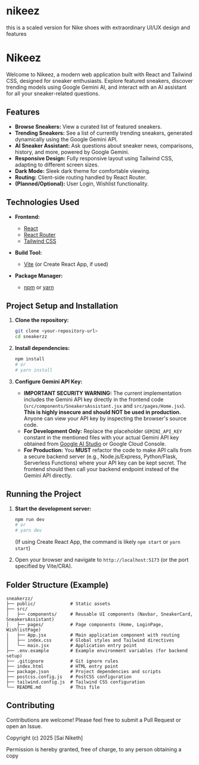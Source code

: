 # nikeez
this is a scaled version for Nike shoes with extraordinary UI/UX design and features

# Nikeez 

Welcome to Nikeez, a modern web application built with React and Tailwind CSS, designed for sneaker enthusiasts. Explore featured sneakers, discover trending models using Google Gemini AI, and interact with an AI assistant for all your sneaker-related questions.

## Features

*   **Browse Sneakers:** View a curated list of featured sneakers.
*   **Trending Sneakers:** See a list of currently trending sneakers, generated dynamically using the Google Gemini API.
*   **AI Sneaker Assistant:** Ask questions about sneaker news, comparisons, history, and more, powered by Google Gemini.
*   **Responsive Design:** Fully responsive layout using Tailwind CSS, adapting to different screen sizes.
*   **Dark Mode:** Sleek dark theme for comfortable viewing.
*   **Routing:** Client-side routing handled by React Router.
*   **(Planned/Optional):** User Login, Wishlist functionality.

## Technologies Used

*   **Frontend:**
    *   [React](https://reactjs.org/)
    *   [React Router](https://reactrouter.com/)
    *   [Tailwind CSS](https://tailwindcss.com/)
  
*   **Build Tool:**
    *   [Vite](https://vitejs.dev/) (or Create React App, if used)
*   **Package Manager:**
    *   [npm](https://www.npmjs.com/) or [yarn](https://yarnpkg.com/)

## Project Setup and Installation

1.  **Clone the repository:**
    ```bash
    git clone <your-repository-url>
    cd sneakerzz
    ```

2.  **Install dependencies:**
    ```bash
    npm install
    # or
    # yarn install
    ```

3.  **Configure Gemini API Key:**

    *   **IMPORTANT SECURITY WARNING:** The current implementation includes the Gemini API key directly in the frontend code (`src/components/SneakersAssistant.jsx` and `src/pages/Home.jsx`). **This is highly insecure and should NOT be used in production.** Anyone can view your API key by inspecting the browser's source code.
    *   **For Development Only:** Replace the placeholder `GEMINI_API_KEY` constant in the mentioned files with your actual Gemini API key obtained from [Google AI Studio](https://aistudio.google.com/app/apikey) or Google Cloud Console.
    *   **For Production:** You **MUST** refactor the code to make API calls from a secure backend server (e.g., Node.js/Express, Python/Flask, Serverless Functions) where your API key can be kept secret. The frontend should then call your backend endpoint instead of the Gemini API directly.

## Running the Project

1.  **Start the development server:**
    ```bash
    npm run dev
    # or
    # yarn dev
    ```
    (If using Create React App, the command is likely `npm start` or `yarn start`)

2.  Open your browser and navigate to `http://localhost:5173` (or the port specified by Vite/CRA).

## Folder Structure (Example)

```
sneakerzz/
├── public/             # Static assets
├── src/
│   ├── components/     # Reusable UI components (Navbar, SneakerCard, SneakersAssistant)
│   ├── pages/          # Page components (Home, LoginPage, WishlistPage)
│   ├── App.jsx         # Main application component with routing
│   ├── index.css       # Global styles and Tailwind directives
│   └── main.jsx        # Application entry point
├── .env.example        # Example environment variables (for backend setup)
├── .gitignore          # Git ignore rules
├── index.html          # HTML entry point
├── package.json        # Project dependencies and scripts
├── postcss.config.js   # PostCSS configuration
├── tailwind.config.js  # Tailwind CSS configuration
└── README.md           # This file
```

## Contributing

Contributions are welcome! Please feel free to submit a Pull Request or open an Issue.


Copyright (c) 2025 [Sai Niketh]

Permission is hereby granted, free of charge, to any person obtaining a copy
